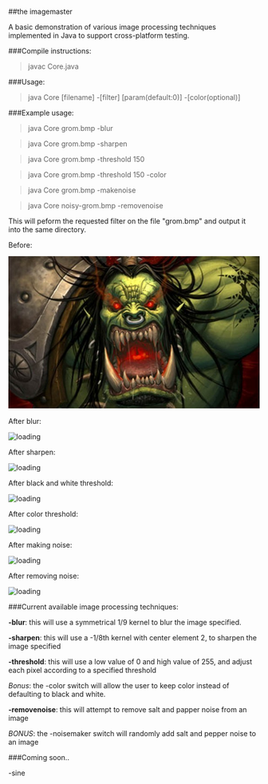 ##the imagemaster

A basic demonstration of various image processing techniques implemented in Java to support cross-platform testing.

###Compile instructions:

> javac Core.java

###Usage:

> java Core [filename] -[filter] [param(default:0)] -[color(optional)]

###Example usage:

> java Core grom.bmp -blur

> java Core grom.bmp -sharpen

> java Core grom.bmp -threshold 150

> java Core grom.bmp -threshold 150 -color

> java Core grom.bmp -makenoise

> java Core noisy-grom.bmp -removenoise

This will peform the requested filter on the file "grom.bmp" and output it into the same directory.

Before:

![loading](grom.bmp)

After blur:

![loading](../screenshots/blur-grom.bmp?raw=true)

After sharpen:

![loading](../screenshots/sharp-grom.bmp?raw=true)

After black and white threshold:

![loading](../screenshots/threshold-grom.bmp?raw=true)

After color threshold:

![loading](../screenshots/color-threshold-grom.bmp?raw=true)

After making noise:

![loading](../screenshots/noisy-grom.bmp?raw=true)

After removing noise:

![loading](../screenshots/removenoise-noisy-grom.bmp?raw=true)

###Current available image processing techniques:

**-blur**: this will use a symmetrical 1/9 kernel to blur the image specified.

**-sharpen**: this will use a -1/8th kernel with center element 2, to sharpen the image specified

**-threshold**: this will use a low value of 0 and high value of 255, and adjust each pixel according to a specified threshold

_Bonus_: the -color switch will allow the user to keep color instead of defaulting to black and white.

**-removenoise**: this will attempt to remove salt and papper noise from an image

_BONUS_: the -noisemaker switch will randomly add salt and pepper noise to an image

###Coming soon..

-sine
